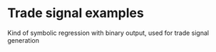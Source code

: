 # Trade signal examples

Kind of symbolic regression with binary output, used for trade signal generation

